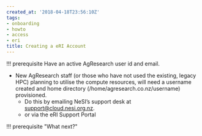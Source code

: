 ```yaml
---
created_at: '2018-04-18T23:56:10Z'
tags:
- onboarding
- howto
- access
- eri
title: Creating a eRI Account
---
```


!!! prerequisite
     Have an active AgResearch user id and email.

* New AgResearch staff (or those who have not used the existing, legacy HPC) planning to utilise the compute resources, will need a username created and home directory (/home/agresearch.co.nz/username) provisioned.
    * Do this by emailing NeSI’s support desk at support@cloud.nesi.org.nz.
    * or via the eRI Support Portal

!!! prerequisite "What next?"
